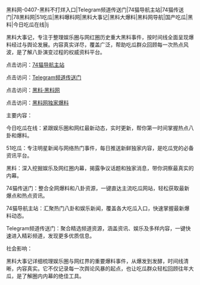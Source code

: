 #
黑料网-0407-黑料不打烊入口|Telegram频道传送门|74猫导航主站|74猫传送门|78黑料网|51吃瓜|黑料曝料网|黑料大事记|黑料大爆料|黑料网导航|国产吃瓜|黑料|今日吃瓜在线|lj

黑料大事记，专注于整理娱乐圈与网红圈历史重大黑料事件，按时间线全面呈现爆料经过与舆论发展。内容真实详尽，覆盖广泛，帮助吃瓜群众回顾每一次热点风波，是了解八卦演变过程的权威资料平台。


点击访问：<a href="https://74mao.com/">74猫导航主站</a>

点击访问：<a href="https://74mao.com/">Telegram频道传送门</a>

点击访问：<a href="https://haef.pages.dev/">黑料·黑料网</a>

点击访问：<a href="https://sdbsd.pages.dev/">黑料网独家爆料</a>


主要内容：

今日吃瓜在线：紧跟娱乐圈和网红最新动态，实时更新，帮你第一时间掌握热点八卦和爆料。

51吃瓜：专注明星新闻与网络热门事件，每日推送新鲜独家内容，是吃瓜党的必备资讯平台。

黑料：深入挖掘娱乐及网红圈内幕，揭露争议话题和独家消息，带你洞察最真实的内幕。

74猫传送门：整合全网爆料和八卦资源，一键直达主流吃瓜网站，轻松获取最新爆点和热点资讯。

74猫导航主站：汇聚热门八卦和娱乐新闻，覆盖各大吃瓜入口，快速掌握最新爆料动态。

Telegram频道传送门：聚合精选频道资源，涵盖资讯、娱乐及多样内容，一键快速进入精彩频道，发现更多优质信息。

社会影响：

黑料大事记详细梳理娱乐圈与网红界的重要爆料事件，从爆发到发酵，时间线清晰，内容真实。它不仅记录每一次舆论风暴的起点，也让吃瓜群众轻松回顾往年大瓜，是了解圈内内幕的绝佳工具。

<span style="display:none;">[Canonical link](）</span>
